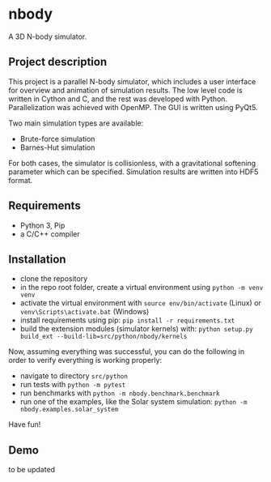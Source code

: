 # nbody

A 3D N-body simulator. 

## Project description

This project is a parallel N-body simulator, which includes a user interface for overview and animation of simulation results.
The low level code is written in Cython and C, and the rest was developed with Python. Parallelization was achieved with OpenMP.
The GUI is written using PyQt5.

Two main simulation types are available:

- Brute-force simulation
- Barnes-Hut simulation

 For both cases, the simulator is collisionless, with a gravitational softening parameter which can be specified.
 Simulation results are written into HDF5 format.


## Requirements

- Python 3, Pip
- a C/C++ compiler

## Installation

- clone the repository
- in the repo root folder, create a virtual environment using `python -m venv venv`
- activate the virtual environment with `source env/bin/activate` (Linux) or `venv\Scripts\activate.bat` (Windows)
- install requirements using pip: `pip install -r requirements.txt`
- build the extension modules (simulator kernels) with: `python setup.py build_ext --build-lib=src/python/nbody/kernels`

Now, assuming everything was successful, you can do the following in order to verify everything is working properly:

- navigate to directory `src/python`
- run tests with `python -m pytest`
- run benchmarks with `python -m nbody.benchmark.benchmark`
- run one of the examples, like the Solar system simulation: `python -m nbody.examples.solar_system`

Have fun!

## Demo

to be updated

